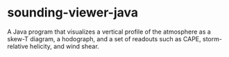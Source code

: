# sounding-viewer-java
A Java program that visualizes a vertical profile of the atmosphere as a skew-T diagram, a hodograph, and a set of readouts such as CAPE, storm-relative helicity, and wind shear.
